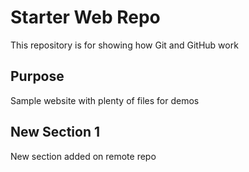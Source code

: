 # Starter Web Repo

This repository is for showing how Git and GitHub work

## Purpose

Sample website with plenty of files for demos

## New Section 1

New section added on remote repo
